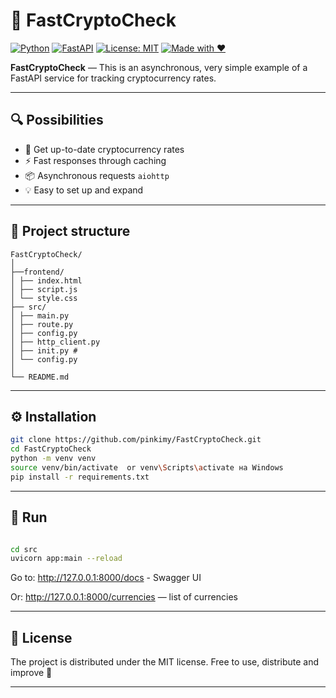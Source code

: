 # 🚀 FastCryptoCheck

[![Python](https://img.shields.io/badge/Python-3.10+-blue?logo=python&logoColor=white)](https://www.python.org/)
[![FastAPI](https://img.shields.io/badge/FastAPI-0.110+-0f9d58?logo=fastapi)](https://fastapi.tiangolo.com/)
[![License: MIT](https://img.shields.io/badge/License-MIT-yellow.svg)](https://opensource.org/licenses/MIT)
[![Made with ❤️](https://img.shields.io/badge/Made%20by-Anton%20Pavliukovets-ff69b4)](mailto:antonp601@gmail.com)

**FastCryptoCheck** — This is an asynchronous, very simple example of a FastAPI service for tracking cryptocurrency rates.

---

## 🔍 Possibilities

- 📡 Get up-to-date cryptocurrency rates
- ⚡ Fast responses through caching
- 📦 Asynchronous requests `aiohttp`
- 💡 Easy to set up and expand

---

## 📁 Project structure

```
FastCryptoCheck/
│
├──frontend/
│ ├── index.html
│ ├── script.js
│ └── style.css
├── src/
│ ├── main.py
│ ├── route.py
│ ├── config.py
│ ├── http_client.py
│ ├── init.py #
│ └── config.py
│
└── README.md

```

---

## ⚙️ Installation

```bash
git clone https://github.com/pinkimy/FastCryptoCheck.git
cd FastCryptoCheck
python -m venv venv
source venv/bin/activate  or venv\Scripts\activate на Windows
pip install -r requirements.txt

```

---

## 🚀 Run

```bash

cd src
uvicorn app:main --reload

```

Go to: http://127.0.0.1:8000/docs - Swagger UI

Or: http://127.0.0.1:8000/currencies — list of currencies

---

## 🪪 License

The project is distributed under the MIT license.
Free to use, distribute and improve 🙌

---
